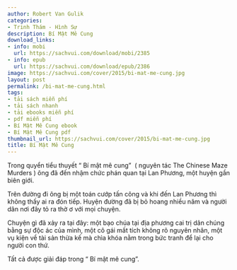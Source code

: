 ```yaml
---
author: Robert Van Gulik
categories:
- Trinh Thám - Hình Sự
description: Bí Mật Mê Cung
download_links:
- info: mobi
  url: https://sachvui.com/download/mobi/2385
- info: epub
  url: https://sachvui.com/download/epub/2386
image: https://sachvui.com/cover/2015/bi-mat-me-cung.jpg
layout: post
permalink: /bi-mat-me-cung.html
tags:
- tải sách miễn phí
- tải sách nhanh
- tải ebooks miễn phí
- pdf miễn phí
- Bí Mật Mê Cung ebook
- Bí Mật Mê Cung pdf
thumbnail_url: https://sachvui.com/cover/2015/bi-mat-me-cung.jpg
title: Bí Mật Mê Cung
---
```


 <div class="item-desc text-justify"> <p>Trong quyển tiểu thuyết “ Bí mật mê cung”  ( nguyên tác The Chinese Maze Murders ) ông đã đến nhậm chức phán quan tại Lan Phương, một huyện gần biên giới.</p><p>Trên đường đi ông bị một toán cướp tấn công và khi đến Lan Phương thì không thấy ai ra đón tiếp. Huyện đường đã bị bỏ hoang nhiều năm và người dân nơi đây tỏ ra thờ ơ với mọi chuyện.</p><p>Chuyện gì đã xảy ra tại đây: một bạo chúa tại địa phương cai trị dân chúng bằng sự độc ác của mình, một cô gái mất tích không rõ nguyên nhân, một vụ kiện về tài sản thừa kế mà chìa khóa nằm trong bức tranh để lại cho người con thứ.</p><p>Tất cả được giải đáp trong “ Bí mật mê cung”.</p> </div>